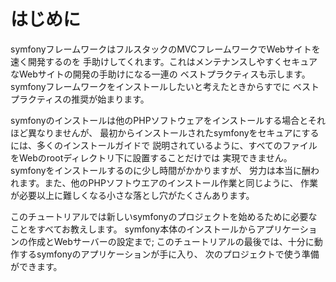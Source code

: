 はじめに
========

symfonyフレームワークはフルスタックのMVCフレームワークでWebサイトを速く開発するのを
手助けしてくれます。これはメンテナンスしやすくセキュアなWebサイトの開発の手助けになる一連の
ベストプラクティスも示します。symfonyフレームワークをインストールしたいと考えたときからすでに
ベストプラクティスの推奨が始まります。

symfonyのインストールは他のPHPソフトウェアをインストールする場合とそれほど異なりませんが、
最初からインストールされたsymfonyをセキュアにするには、多くのインストールガイドで
説明されているように、すべてのファイルをWebのrootディレクトリ下に設置することだけでは
実現できません。symfonyをインストールするのに少し時間がかかりますが、
労力は本当に酬われます。また、他のPHPソフトウエアのインストール作業と同じように、
作業が必要以上に難しくなる小さな落とし穴がたくさんあります。

このチュートリアルでは新しいsymfonyのプロジェクトを始めるために必要なことをすべてお教えします。
symfony本体のインストールからアプリケーションの作成とWebサーバーの設定まで;
このチュートリアルの最後では、十分に動作するsymfonyのアプリケーションが手に入り、 
次のプロジェクトで使う準備ができます。
